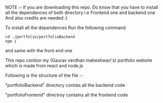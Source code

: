 NOTE :- If you are downloading this repo. Do know that you have to install all the dependences of both directory i.e Frontend one and backend one 
And also credits are needed :) 

To install all the dependences 
Run the following command 

```
cd ./portfolio/portfolioBackend
npm i
```
and same with the front end one 


This repo contion my (Gaurav verdhan maheshwari's) portfolio website which is made from react and node.js 

Following is the structure of the file :- 

"portfolioBackend" directory contias all the backend code 



"portfolioFrontend" directroy contains all the frontend code 



